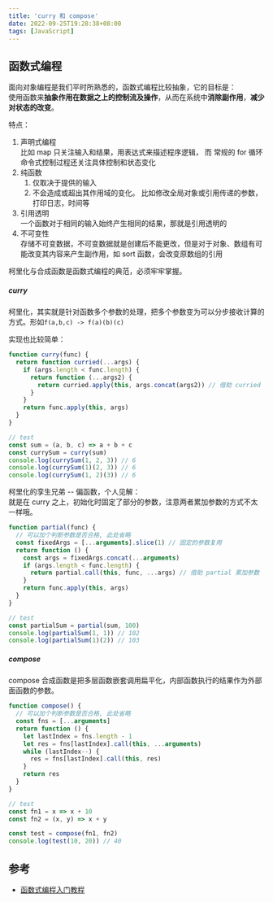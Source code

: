 ```yaml
---
title: 'curry 和 compose'
date: 2022-09-25T19:28:38+08:00
tags: [JavaScript]
---
```


## 函数式编程

面向对象编程是我们平时所熟悉的，函数式编程比较抽象，它的目标是：  
使用函数来**抽象作用在数据之上的控制流及操作**，从而在系统中**消除副作用**，**减少对状态的改变**。

特点：

1. 声明式编程  
   比如 map 只关注输入和结果，用表达式来描述程序逻辑， 而 常规的 for 循环命令式控制过程还关注具体控制和状态变化
2. 纯函数
   1. 仅取决于提供的输入
   2. 不会造成或超出其作用域的变化。 比如修改全局对象或引用传递的参数，打印日志，时间等
3. 引用透明  
   一个函数对于相同的输入始终产生相同的结果，那就是引用透明的
4. 不可变性  
   存储不可变数据，不可变数据就是创建后不能更改，但是对于对象、数组有可能改变其内容来产生副作用，如 sort 函数，会改变原数组的引用

柯里化与合成函数是函数式编程的典范，必须牢牢掌握。

##### curry

柯里化，其实就是针对函数多个参数的处理，把多个参数变为可以分步接收计算的方式。形如`f(a,b,c) -> f(a)(b)(c)`

实现也比较简单：

```javascript
function curry(func) {
  return function curried(...args) {
    if (args.length < func.length) {
      return function (...args2) {
        return curried.apply(this, args.concat(args2)) // 借助 curried 累加参数
      }
    }
    return func.apply(this, args)
  }
}

// test
const sum = (a, b, c) => a + b + c
const currySum = curry(sum)
console.log(currySum(1, 2, 3)) // 6
console.log(currySum(1)(2, 3)) // 6
console.log(currySum(1, 2)(3)) // 6
```

柯里化的孪生兄弟 -- 偏函数，个人见解：  
就是在 curry 之上，初始化时固定了部分的参数，注意两者累加参数的方式不太一样哦。

```JavaScript
function partial(func) {
  // 可以加个判断参数是否合格, 此处省略
  const fixedArgs = [...arguments].slice(1) // 固定的参数复用
  return function () {
    const args = fixedArgs.concat(...arguments)
    if (args.length < func.length) {
      return partial.call(this, func, ...args) // 借助 partial 累加参数
    }
    return func.apply(this, args)
  }
}

// test
const partialSum = partial(sum, 100)
console.log(partialSum(1, 1)) // 102
console.log(partialSum(1)(2)) // 103
```

##### compose

compose 合成函数是把多层函数嵌套调用扁平化，内部函数执行的结果作为外部面函数的参数。

```JavaScript
function compose() {
  // 可以加个判断参数是否合格, 此处省略
  const fns = [...arguments]
  return function () {
    let lastIndex = fns.length - 1
    let res = fns[lastIndex].call(this, ...arguments)
    while (lastIndex--) {
      res = fns[lastIndex].call(this, res)
    }
    return res
  }
}

// test
const fn1 = x => x + 10
const fn2 = (x, y) => x + y

const test = compose(fn1, fn2)
console.log(test(10, 20)) // 40
```

## 参考

- [函数式编程入门教程](http://www.ruanyifeng.com/blog/2017/02/fp-tutorial.html)

